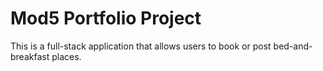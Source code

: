 # Mod5 Portfolio Project

This is a full-stack application that allows users to book or post bed-and-breakfast places.